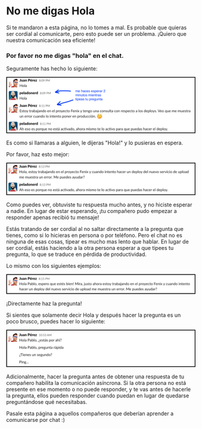 # No me digas Hola

Si te mandaron a esta página, no lo tomes a mal. Es probable que quieras ser cordial al comunicarte, pero esto puede ser un problema. ¡Quiero que nuestra comunicación sea eficiente!

### Por favor no me digas "hola" en el chat.

Seguramente has hecho lo siguiente:

<img src="./images/1.png" border="2"/>


Es como si llamaras a alguien, le dijeras "Hola!" y lo pusieras en espera.

Por favor, haz esto mejor:

<img src="./images/2.png" border="2"/>

Como puedes ver, obtuviste tu respuesta mucho antes, y no hiciste esperar a nadie. En lugar de estar esperando, ¡tu compañero pudo empezar a responder apenas recibió tu mensaje!

Estás tratando de ser cordial al no saltar directamente a la pregunta que tienes, como si lo hicieras en persona o por teléfono. Pero el chat no es ninguna de esas cosas, tipear es mucho mas lento que hablar. En lugar de ser cordial, estás haciendo a la otra persona esperar a que tipees tu pregunta, lo que se traduce en pérdida de productividad.

Lo mismo con los siguientes ejemplos:

<img src="./images/3.png" border="2"/>

¡Directamente haz la pregunta!

Si sientes que solamente decir Hola y después hacer la pregunta es un poco brusco, puedes hacer lo siguiente:

<img src="./images/4.png" border="2"/>

Adicionalmente, hacer la pregunta antes de obtener una respuesta de tu compañero habilita la comunicación asíncrona. Si la otra persona no está presente en ese momento o no puede responder, y te vas antes de hacerle la pregunta, ellos pueden responder cuando puedan en lugar de quedarse preguntándose qué necesitabas.

Pasale esta página a aquellos compañeros que deberían aprender a comunicarse por chat :)